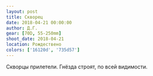 ```yaml
---
layout: post
title: Скворец
date: 2018-04-21 00:00:00
author: Д.Г.
gear: [70D, 55-250mm]
shoot_date: 2018-04-21
location: Рождествено
colors: ['16120d', '735d57']
---
```

Скворцы прилетели. Гнёзда строят, по всей видимости.
